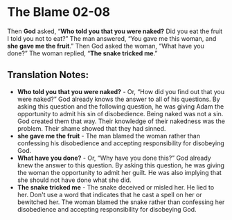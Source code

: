 The Blame 02-08
=================


Then **God** asked, “**Who told you that you were naked?** Did you eat
the fruit I told you not to eat?” The man answered, “You gave me this
woman, and **she gave me the fruit**.” Then God asked the woman, “What
have you done?” The woman replied, “**The snake tricked me**.”

Translation Notes:
------------------

-   **Who told you that you were naked?** - Or, “How did you find out
    that you were naked?” God already knows the answer to all of his
    questions. By asking this question and the following question, he
    was giving Adam the opportunity to admit his sin of disobedience.
    Being naked was not a sin. God created them that way. Their knowledge
    of their nakedness was the problem. Their shame showed that they
    had sinned.
-   **she gave me the fruit** - The man blamed the woman rather than
    confessing his disobedience and accepting responsibility for
    disobeying God.
-   **What have you done?** - Or, “Why have you done this?” God
already
    knew the answer to this question. By asking this question, he was
    giving the woman the opportunity to admit her guilt. He was also
    implying that she should not have done what she did.
-   **The snake tricked me** - The snake deceived or misled her. He lied
    to her. Don't use a word that indicates that he cast a spell on her
    or bewitched her. The woman blamed the snake rather than confessing
    her disobedience and accepting responsibility for disobeying God.

